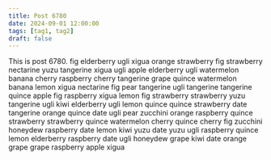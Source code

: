 ```yaml
---
title: Post 6780
date: 2024-09-01 12:00:00
tags: [tag1, tag2]
draft: false
---
```

This is post 6780.
fig
elderberry
ugli
xigua
orange
strawberry
fig
strawberry
nectarine
yuzu
tangerine
xigua
ugli
apple
elderberry
ugli
watermelon
banana
cherry
raspberry
cherry
tangerine
grape
quince
watermelon
banana
lemon
xigua
nectarine
fig
pear
tangerine
ugli
tangerine
tangerine
quince
apple
fig
raspberry
xigua
lemon
fig
strawberry
strawberry
yuzu
tangerine
ugli
kiwi
elderberry
ugli
lemon
quince
quince
strawberry
date
tangerine
orange
quince
date
ugli
pear
zucchini
orange
raspberry
quince
strawberry
strawberry
quince
watermelon
cherry
quince
cherry
fig
zucchini
honeydew
raspberry
date
lemon
kiwi
yuzu
date
yuzu
ugli
raspberry
quince
lemon
elderberry
raspberry
date
ugli
honeydew
grape
kiwi
date
orange
grape
grape
raspberry
apple
xigua

